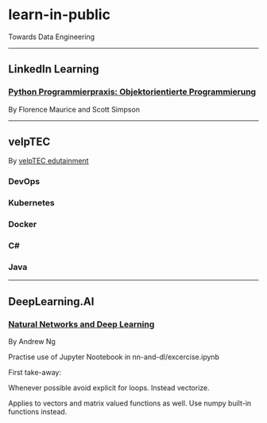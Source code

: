 # learn-in-public
Towards Data Engineering

---
## LinkedIn Learning

### [Python Programmierpraxis: Objektorientierte Programmierung](https://www.linkedin.com/learning/python-programmierpraxis-objektorientierte-programmierung/das-lab-erkunden)

By Florence Maurice and Scott Simpson

---
## velpTEC 
By [velpTEC edutainment](https://velptec.de/)

### DevOps

### Kubernetes

### Docker

### C#

### Java

---
## DeepLearning.AI

### [Natural Networks and Deep Learning](https://www.coursera.org/learn/neural-networks-deep-learning)

By Andrew Ng



Practise use of Jupyter Nootebook in nn-and-dl/excercise.ipynb

First take-away: 

Whenever possible avoid explicit for loops. Instead vectorize.

Applies to vectors and matrix valued functions as well. Use numpy built-in functions instead.

